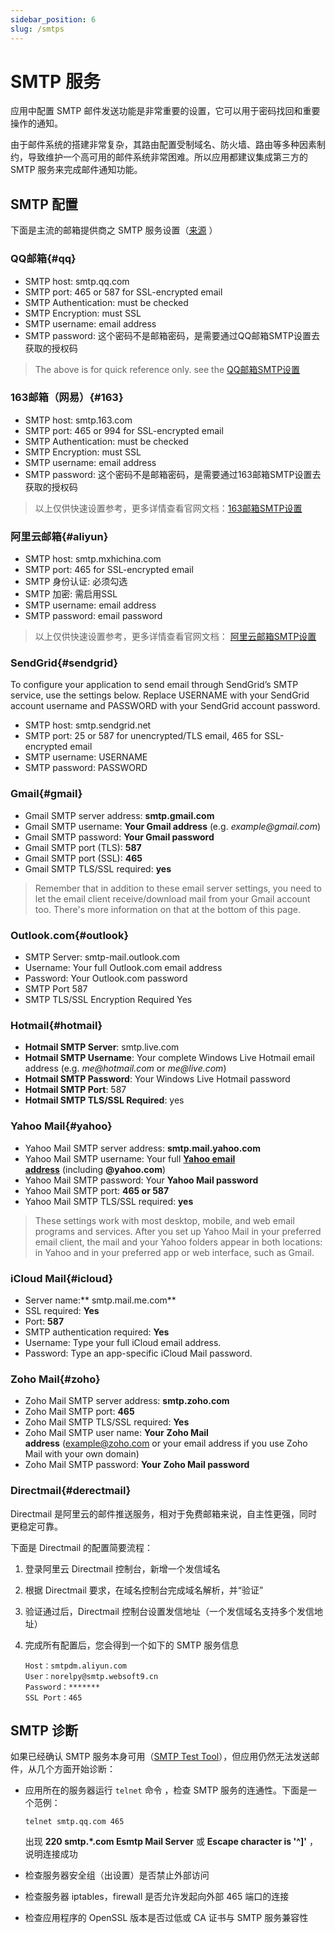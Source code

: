 ```yaml
---
sidebar_position: 6
slug: /smtps
---
```


# SMTP 服务

应用中配置 SMTP 邮件发送功能是非常重要的设置，它可以用于密码找回和重要操作的通知。  

由于邮件系统的搭建非常复杂，其路由配置受制域名、防火墙、路由等多种因素制约，导致维护一个高可用的邮件系统非常困难。所以应用都建议集成第三方的 SMTP 服务来完成邮件通知功能。  

## SMTP 配置

下面是主流的邮箱提供商之 SMTP 服务设置（[来源](https://www.lifewire.com/search?q=smtp) ）

### QQ邮箱{#qq}

- SMTP host: smtp.qq.com
- SMTP port: 465 or 587 for SSL-encrypted email
- SMTP Authentication: must be checked
- SMTP Encryption: must SSL
- SMTP username: email address
- SMTP password: 这个密码不是邮箱密码，是需要通过QQ邮箱SMTP设置去获取的授权码

> The above is for quick reference only. see the [QQ邮箱SMTP设置](https://service.mail.qq.com/cgi-bin/help?subtype=1&&id=28&&no=166)


### 163邮箱（网易）{#163}

- SMTP host: smtp.163.com
- SMTP port: 465 or 994 for SSL-encrypted email
- SMTP Authentication: must be checked
- SMTP Encryption: must SSL
- SMTP username: email address
- SMTP password: 这个密码不是邮箱密码，是需要通过163邮箱SMTP设置去获取的授权码

> 以上仅供快速设置参考，更多详情查看官网文档：[163邮箱SMTP设置](https://help.163.com/09/1223/14/5R7P6CJ600753VB8.html?servCode=6010376)


### 阿里云邮箱{#aliyun}

- SMTP host: smtp.mxhichina.com
- SMTP port: 465  for SSL-encrypted email
- SMTP 身份认证: 必须勾选
- SMTP 加密: 需启用SSL
- SMTP username: email address
- SMTP password: email password

>以上仅供快速设置参考，更多详情查看官网文档： [阿里云邮箱SMTP设置](https://help.aliyun.com/knowledge_detail/36576.html)

### SendGrid{#sendgrid}


To configure your application to send email through SendGrid’s SMTP service, use the settings below. Replace USERNAME with your SendGrid account username and PASSWORD with your SendGrid account password.<br />

- SMTP host: smtp.sendgrid.net
- SMTP port: 25 or 587 for unencrypted/TLS email, 465 for SSL-encrypted email
- SMTP username: USERNAME
- SMTP password: PASSWORD

### Gmail{#gmail}

- Gmail SMTP server address: **smtp.gmail.com**
- Gmail SMTP username: **Your Gmail address** (e.g. _example@gmail.com_)
- Gmail SMTP password: **Your Gmail password**
- Gmail SMTP port (TLS): **587**
- Gmail SMTP port (SSL): **465**
- Gmail SMTP TLS/SSL required: **yes**

> Remember that in addition to these email server settings, you need to let the email client receive/download mail from your Gmail account too. There's more information on that at the bottom of this page.


### Outlook.com{#outlook}

- SMTP Server: smtp-mail.outlook.com
- Username: Your full Outlook.com email address
- Password: Your Outlook.com password
- SMTP Port	587
- SMTP TLS/SSL Encryption Required	Yes

### Hotmail{#hotmail}

- **Hotmail SMTP Server**: smtp.live.com
- **Hotmail SMTP Username**: Your complete Windows Live Hotmail email address (e.g. _me@hotmail.com_ or _me@live.com_)
- **Hotmail SMTP Password**: Your Windows Live Hotmail password
- **Hotmail SMTP Port**: 587
- **Hotmail SMTP TLS/SSL Required**: yes

### Yahoo Mail{#yahoo}

- Yahoo Mail SMTP server address: **smtp.mail.yahoo.com**
- Yahoo Mail SMTP username: Your full [**Yahoo email address**](https://www.lifewire.com/forward-yahoo-mail-to-another-address-1174481) (including **@yahoo.com**)
- Yahoo Mail SMTP password: Your **Yahoo Mail password**
- Yahoo Mail SMTP port: **465 **or** 587**
- Yahoo Mail SMTP TLS/SSL required: **yes**

> These settings work with most desktop, mobile, and web email programs and services. After you set up Yahoo Mail in your preferred email client, the mail and your Yahoo folders appear in both locations: in Yahoo and in your preferred app or web interface, such as Gmail.


### iCloud Mail{#icloud}

- Server name:** smtp.mail.me.com**
- SSL required: **Yes**
- Port: **587**
- SMTP authentication required: **Yes**
- Username: Type your full iCloud email address.
- Password: Type an app-specific iCloud Mail password.

### Zoho Mail{#zoho}

- Zoho Mail SMTP server address: **smtp.zoho.com**
- Zoho Mail SMTP port: **465**
- Zoho Mail SMTP TLS/SSL required: **Yes**
- Zoho Mail SMTP user name: **Your** **Zoho Mail address** (example@zoho.com or your email address if you use Zoho Mail with your own domain)
- Zoho Mail SMTP password: **Your** **Zoho Mail password**

### Directmail{#derectmail}

Directmail 是阿里云的邮件推送服务，相对于免费邮箱来说，自主性更强，同时更稳定可靠。   

下面是 Directmail 的配置简要流程：

1. 登录阿里云 Directmail 控制台，新增一个发信域名  

2. 根据 Directmail 要求，在域名控制台完成域名解析，并“验证”  

3. 验证通过后，Directmail 控制台设置发信地址（一个发信域名支持多个发信地址）

4. 完成所有配置后，您会得到一个如下的 SMTP 服务信息
   ```
   Host：smtpdm.aliyun.com 
   User：norelpy@smtp.websoft9.cn
   Password：*******
   SSL Port：465
   ```

## SMTP 诊断

如果已经确认 SMTP 服务本身可用（[SMTP Test Tool](https://www.gmass.co/smtp-test)），但应用仍然无法发送邮件，从几个方面开始诊断：

- 应用所在的服务器运行 `telnet` 命令 ，检查 SMTP 服务的连通性。下面是一个范例：

   ~~~
   telnet smtp.qq.com 465
   ~~~

   出现 **220 smtp.*.com Esmtp Mail Server** 或 **Escape character is '^]'** ，说明连接成功

- 检查服务器安全组（出设置）是否禁止外部访问
- 检查服务器 iptables，firewall 是否允许发起向外部 465 端口的连接
- 检查应用程序的 OpenSSL 版本是否过低或 CA 证书与 SMTP 服务兼容性

